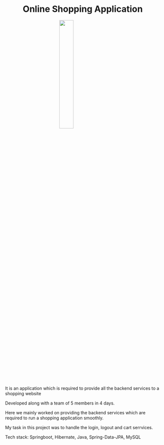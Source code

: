 <h1 align="center">Online Shopping Application</h1>

<div><img style="margin-left: 35%;" width="30%" height="auto" src="https://previews.123rf.com/images/ikalvi/ikalvi1712/ikalvi171200242/92412982-smiling-shopping-cart-vector-logo-design-shopping-mart-or-app-vector-logo-.jpg" height="175px"/></div>

<p> It is an application which is required to provide all the backend services to a shopping website
</p>
<p> 
Developed along with a team of 5 members in 4 days.
</p>
<p> 
Here we mainly worked on providing the backend services which are required to run a shopping application smoothly.
</p>
<p>My task in this project was to handle the login, logout and cart serrvices.
</p>
<p>Tech stack:  Springboot, Hibernate, Java, Spring-Data-JPA, MySQL</p>
